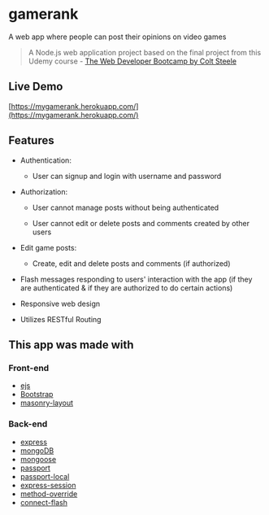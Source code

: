 # gamerank
A web app where people can post their opinions on video games

> A Node.js web application project based on the final project from this Udemy course - [The Web Developer Bootcamp by Colt Steele](https://www.udemy.com/the-web-developer-bootcamp/)

## Live Demo

[https://mygamerank.herokuapp.com/](https://mygamerank.herokuapp.com/)

## Features

* Authentication:
  
  * User can signup and login with username and password
  
* Authorization:

  * User cannot manage posts without being authenticated

  * User cannot edit or delete posts and comments created by other users

* Edit game posts:

  * Create, edit and delete posts and comments (if authorized)

* Flash messages responding to users' interaction with the app (if they are authenticated & if they are authorized to do certain actions)

* Responsive web design

* Utilizes RESTful Routing 

## This app was made with

### Front-end

* [ejs](http://ejs.co/)
* [Bootstrap](https://getbootstrap.com/docs/4.0/)
* [masonry-layout](https://masonry.desandro.com/)

### Back-end

* [express](https://expressjs.com/)
* [mongoDB](https://www.mongodb.com/)
* [mongoose](http://mongoosejs.com/)
* [passport](http://www.passportjs.org/)
* [passport-local](https://github.com/jaredhanson/passport-local#passport-local/)
* [express-session](https://github.com/expressjs/session#express-session/)
* [method-override](https://github.com/expressjs/method-override#method-override/)
* [connect-flash](https://github.com/jaredhanson/connect-flash#connect-flash/)

